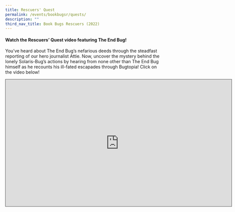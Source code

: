 ```yaml
---
title: Rescuers' Quest
permalink: /events/bookbugsr/quests/
description: ""
third_nav_title: Book Bugs Rescuers (2022)
---
```

#### Watch the Rescuers’ Quest video featuring The End Bug!

You’ve heard about The End Bug’s nefarious deeds through the steadfast reporting of our hero journalist Attie. Now, uncover the mystery behind the lonely Solaris-Bug’s actions by hearing from none other than The End Bug himself as he recounts his ill-fated escapades through Bugtopia! Click on the video below!

<iframe src="https://nlb.ap.panopto.com/Panopto/Pages/Embed.aspx?id=8a38fede-b901-47c4-83a2-af8e0055bc63&autoplay=false&offerviewer=false&showtitle=false&showbrand=false&captions=false&interactivity=all" height="405" width="720" style="border: 1px solid #464646;" allowfullscreen allow="autoplay"></iframe> 


